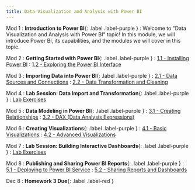```yaml
---
title: Data Visualization and Analysis with Power BI
---
```



Mod 1
: **Introduction to Power BI**{: .label .label-purple }
  : Welcome to "Data Visualization and Analysis with Power BI" topic! In this module, we will introduce Power BI, its capabilities, and the modules we will cover in this topic.

Mod 2
: **Getting Started with Power BI**{: .label .label-purple }
  : [1.1 - Installing Power BI](#)
  : [1.2 - Exploring the Power BI Interface](#)

Mod 3
: **Importing Data into Power BI**{: .label .label-purple }
  : [2.1 - Data Sources and Connections](#)
  : [2.2 - Data Transformation and Cleaning](#)

Mod 4
: **Lab Session: Data Import and Transformation**{: .label .label-purple }
  : [Lab Exercises](#)

Mod 5
: **Data Modeling in Power BI**{: .label .label-purple }
  : [3.1 - Creating Relationships](#)
  : [3.2 - DAX (Data Analysis Expressions)](#)

Mod 6
: **Creating Visualizations**{: .label .label-purple }
  : [4.1 - Basic Visualizations](#)
  : [4.2 - Advanced Visualizations](#)

Mod 7
: **Lab Session: Building Interactive Dashboards**{: .label .label-purple }
  : [Lab Exercises](#)

Mod 8
: **Publishing and Sharing Power BI Reports**{: .label .label-purple }
  : [5.1 - Deploying to Power BI Service](#)
  : [5.2 - Sharing Reports and Dashboards](#)

Dec 8
: **Homework 3 Due**{: .label .label-red }
